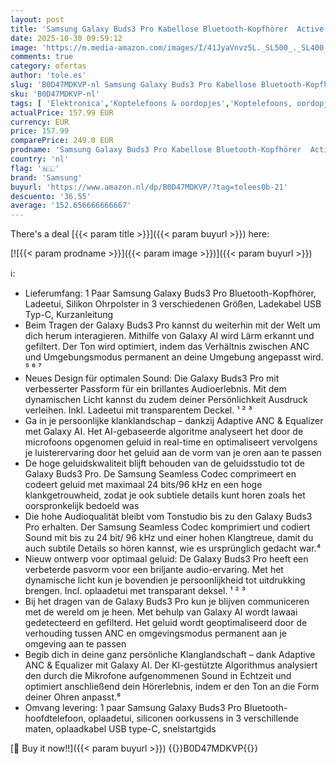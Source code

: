 ```yaml
---
layout: post
title: 'Samsung Galaxy Buds3 Pro Kabellose Bluetooth-Kopfhörer  Active Noise Cancelling  ANC   Adaptive Geräuschunterdrückung  360 Audio  In-Ear-Kopfhörer mit Hi-Fi-Sound  Silver  Inkl. Anymode Clear Cover'
date: 2025-10-30 09:59:12
image: 'https://m.media-amazon.com/images/I/41JyaVnvz5L._SL500_._SL400_.jpg'
comments: true
category: ofertas
author: 'tole.es'
slug: 'B0D47MDKVP-nl Samsung Galaxy Buds3 Pro Kabellose Bluetooth-Kopfhörer...'
sku: 'B0D47MDKVP-nl'
tags: [ 'Elektronica','Koptelefoons & oordopjes','Koptelefoons, oordopjes & accessoires','Oordopjes','samsung','🇳🇱', ]
actualPrice: 157.99 EUR
currency: EUR
price: 157.99
comparePrice: 249.0 EUR
prodname: 'Samsung Galaxy Buds3 Pro Kabellose Bluetooth-Kopfhörer  Active Noise Cancelling  ANC   Adaptive Geräuschunterdrückung  360 Audio  In-Ear-Kopfhörer mit Hi-Fi-Sound  Silver  Inkl. Anymode Clear Cover'
country: 'nl'
flag: '🇳🇱'
brand: 'Samsung'
buyurl: 'https://www.amazon.nl/dp/B0D47MDKVP/?tag=tolees0b-21'
descuento: '36.55'
average: '152.656666666667'
---
```


There's a deal [{{< param title >}}]({{< param buyurl >}})  here:

[![{{< param prodname >}}]({{< param image >}})]({{< param buyurl >}})

ℹ️:

- Lieferumfang: 1 Paar Samsung Galaxy Buds3 Pro Bluetooth-Kopfhörer, Ladeetui, Silikon Ohrpolster in 3 verschiedenen Größen, Ladekabel USB Typ-C, Kurzanleitung
- Beim Tragen der Galaxy Buds3 Pro kannst du weiterhin mit der Welt um dich herum interagieren. Mithilfe von Galaxy AI wird Lärm erkannt und gefiltert. Der Ton wird optimiert, indem das Verhältnis zwischen ANC und Umgebungsmodus permanent an deine Umgebung angepasst wird. ⁵ ⁶ ⁷
- Neues Design für optimalen Sound: Die Galaxy Buds3 Pro mit verbesserter Passform für ein brillantes Audioerlebnis. Mit dem dynamischen Licht kannst du zudem deiner Persönlichkeit Ausdruck verleihen. Inkl. Ladeetui mit transparentem Deckel. ¹ ² ³
- Ga in je persoonlijke klanklandschap – dankzij Adaptive ANC & Equalizer met Galaxy AI. Het AI-gebaseerde algoritme analyseert het door de microfoons opgenomen geluid in real-time en optimaliseert vervolgens je luisterervaring door het geluid aan de vorm van je oren aan te passen
- De hoge geluidskwaliteit blijft behouden van de geluidsstudio tot de Galaxy Buds3 Pro. De Samsung Seamless Codec comprimeert en codeert geluid met maximaal 24 bits/96 kHz en een hoge klankgetrouwheid, zodat je ook subtiele details kunt horen zoals het oorspronkelijk bedoeld was
- Die hohe Audioqualität bleibt vom Tonstudio bis zu den Galaxy Buds3 Pro erhalten. Der Samsung Seamless Codec komprimiert und codiert Sound mit bis zu 24 bit/ 96 kHz und einer hohen Klangtreue, damit du auch subtile Details so hören kannst, wie es ursprünglich gedacht war.⁴
- Nieuw ontwerp voor optimaal geluid: De Galaxy Buds3 Pro heeft een verbeterde pasvorm voor een briljante audio-ervaring. Met het dynamische licht kun je bovendien je persoonlijkheid tot uitdrukking brengen. Incl. oplaadetui met transparant deksel. ¹ ² ³
- Bij het dragen van de Galaxy Buds3 Pro kun je blijven communiceren met de wereld om je heen. Met behulp van Galaxy AI wordt lawaai gedetecteerd en gefilterd. Het geluid wordt geoptimaliseerd door de verhouding tussen ANC en omgevingsmodus permanent aan je omgeving aan te passen
- Begib dich in deine ganz persönliche Klanglandschaft – dank Adaptive ANC & Equalizer mit Galaxy AI. Der KI-gestützte Algorithmus analysiert den durch die Mikrofone aufgenommenen Sound in Echtzeit und optimiert anschließend dein Hörerlebnis, indem er den Ton an die Form deiner Ohren anpasst.⁸
- Omvang levering: 1 paar Samsung Galaxy Buds3 Pro Bluetooth-hoofdtelefoon, oplaadetui, siliconen oorkussens in 3 verschillende maten, oplaadkabel USB type-C, snelstartgids

[🛒 Buy it now!!]({{< param buyurl >}})
{{<world>}}B0D47MDKVP{{</world>}}
